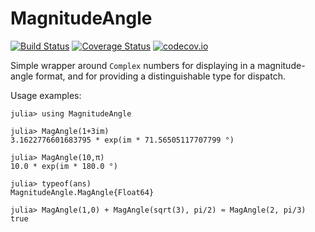# MagnitudeAngle

[![Build Status](https://travis-ci.org/ajkeller34/MagnitudeAngle.jl.svg?branch=master)](https://travis-ci.org/ajkeller34/MagnitudeAngle.jl)
[![Coverage Status](https://coveralls.io/repos/github/ajkeller34/MagnitudeAngle.jl/badge.svg?branch=master)](https://coveralls.io/github/ajkeller34/MagnitudeAngle.jl?branch=master)
[![codecov.io](http://codecov.io/github/ajkeller34/MagnitudeAngle.jl/coverage.svg?branch=master)](http://codecov.io/github/ajkeller34/MagnitudeAngle.jl?branch=master)

Simple wrapper around `Complex` numbers for displaying in a magnitude-angle format, and for providing a distinguishable type for dispatch.

Usage examples:

```
julia> using MagnitudeAngle

julia> MagAngle(1+3im)
3.1622776601683795 * exp(im * 71.56505117707799 °)

julia> MagAngle(10,π)
10.0 * exp(im * 180.0 °)

julia> typeof(ans)
MagnitudeAngle.MagAngle{Float64}

julia> MagAngle(1,0) + MagAngle(sqrt(3), pi/2) ≈ MagAngle(2, pi/3)
true
```
